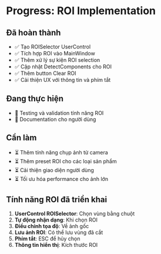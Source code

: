 # Progress: ROI Implementation

## Đã hoàn thành
- ✅ Tạo ROISelector UserControl
- ✅ Tích hợp ROI vào MainWindow
- ✅ Thêm xử lý sự kiện ROI selection
- ✅ Cập nhật DetectComponents cho ROI
- ✅ Thêm button Clear ROI
- ✅ Cải thiện UX với thông tin và phím tắt

## Đang thực hiện
- 🔄 Testing và validation tính năng ROI
- 🔄 Documentation cho người dùng

## Cần làm
- ⏳ Thêm tính năng chụp ảnh từ camera
- ⏳ Thêm preset ROI cho các loại sản phẩm
- ⏳ Cải thiện giao diện người dùng
- ⏳ Tối ưu hóa performance cho ảnh lớn

## Tính năng ROI đã triển khai
1. **UserControl ROISelector**: Chọn vùng bằng chuột
2. **Tự động nhận dạng**: Khi chọn ROI
3. **Điều chỉnh tọa độ**: Về ảnh gốc
4. **Lưu ảnh ROI**: Có thể lưu vùng đã cắt
5. **Phím tắt**: ESC để hủy chọn
6. **Thông tin hiển thị**: Kích thước ROI 